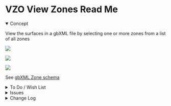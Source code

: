 # VZO View Zones Read Me

<details open >

<summary>Concept</summary>

View the surfaces in a gbXML file by selecting one or more zones from a list of all zones

![]( https://www.ladybug.tools/spider-gbxml-tools/images/zone-color-legend-default.png )

![]( https://www.ladybug.tools/spider-gbxml-tools/images/zone-color-legend-cool.png )

![]( https://www.ladybug.tools/spider-gbxml-tools/images/zone-color-legend-heat.png )

See [gbXML Zone schema]( http://gbxml.org/schema_doc/6.01/GreenBuildingXML_Ver6.01.html#Link1D3 )


</details>

<details>

<summary>To Do / Wish List</summary>


</details>

<details>

<summary>Issues</summary>


</details>

<details>

<summary>Change Log</summary>

### 2019-07-30 ~ Theo

VZO 0.17.01-1vzo

* R: Cleanup
* F: Add color shift

</details>